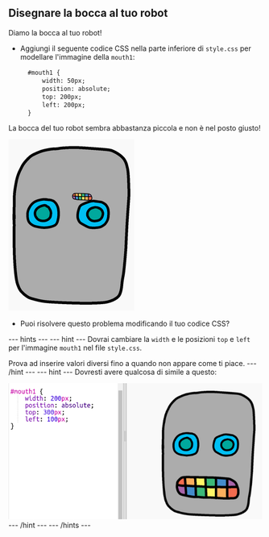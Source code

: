 ## Disegnare la bocca al tuo robot

Diamo la bocca al tuo robot!

- Aggiungi il seguente codice CSS nella parte inferiore di `style.css` per modellare l'immagine della `mouth1`:
    
        #mouth1 {
            width: 50px;
            position: absolute;
            top: 200px;
            left: 200px;
        }
        

La bocca del tuo robot sembra abbastanza piccola e non è nel posto giusto!

![screenshot](images/robot-mouth.png)

- Puoi risolvere questo problema modificando il tuo codice CSS?

--- hints ---
 --- hint --- 
Dovrai cambiare la `width` e le posizioni `top` e `left` per l'immagine `mouth1` nel file `style.css`.

Prova ad inserire valori diversi fino a quando non appare come ti piace.
--- /hint ---
 --- hint --- Dovresti avere qualcosa di simile a questo:

![screenshot](images/robot-mouth-code.png)
--- /hint ---
--- /hints ---